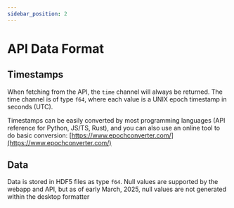 ```yaml
---
sidebar_position: 2
---
```


# API Data Format

## Timestamps

When fetching from the API, the `time` channel will always be returned. The time channel is of type `f64`, where each value is a UNIX epoch timestamp in seconds (UTC).

Timestamps can be easily converted by most programming languages (API reference for Python, JS/TS, Rust), and you can also use an online tool to do basic conversion: [https://www.epochconverter.com/](https://www.epochconverter.com/)

## Data

Data is stored in HDF5 files as type `f64`. Null values are supported by the webapp and API, but as of early March, 2025, null values are not generated within the desktop formatter
